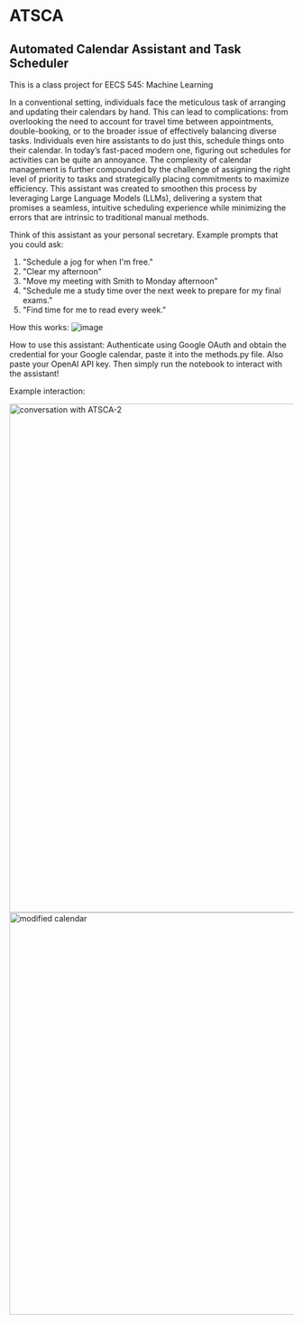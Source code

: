 # ATSCA
## Automated Calendar Assistant and Task Scheduler
This is a class project for EECS 545: Machine Learning

In a conventional setting, individuals face the meticulous task of arranging and updating
their calendars by hand. This can lead to complications: from overlooking the need to account
for travel time between appointments, double-booking, or to the broader issue of effectively
balancing diverse tasks. Individuals even hire assistants to do just this, schedule things onto
their calendar. In today’s fast-paced modern one, figuring out schedules for activities can be
quite an annoyance. The complexity of calendar management is further compounded by the
challenge of assigning the right level of priority to tasks and strategically placing commitments
to maximize efficiency. This assistant was created to smoothen this process by leveraging Large Language
Models (LLMs), delivering a system that promises a seamless, intuitive scheduling experience
while minimizing the errors that are intrinsic to traditional manual methods.

Think of this assistant as your personal secretary. Example prompts that you could ask:
1. "Schedule a jog for when I'm free."
2. "Clear my afternoon"
3. "Move my meeting with Smith to Monday afternoon"
4. "Schedule me a study time over the next week to prepare for my final exams."
5. "Find time for me to read every week."

How this works:
![image](https://github.com/user-attachments/assets/0582716d-2cef-4189-8153-38d1a9093cbe)

How to use this assistant:
Authenticate using Google OAuth and obtain the credential for your Google calendar, paste it into the methods.py file. Also paste your OpenAI API key. Then simply run the notebook to interact with the assistant!


Example interaction:

<img width="902" alt="conversation with ATSCA-2" src="https://github.com/user-attachments/assets/8c8d5e33-feaf-4632-9a70-f52c30021c8d">
<img width="713" alt="modified calendar " src="https://github.com/user-attachments/assets/6385fcb1-6978-4ea3-b8b7-807ae20f0118">






